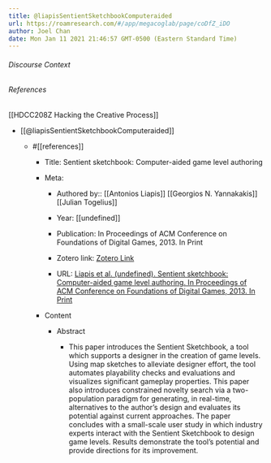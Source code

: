 ```yaml
---
title: @liapisSentientSketchbookComputeraided
url: https://roamresearch.com/#/app/megacoglab/page/coDfZ_iDO
author: Joel Chan
date: Mon Jan 11 2021 21:46:57 GMT-0500 (Eastern Standard Time)
---
```




###### Discourse Context



###### References

[[HDCC208Z Hacking the Creative Process]]

- [[@liapisSentientSketchbookComputeraided]]

    - #[[references]]

        - Title: Sentient sketchbook: Computer-aided game level authoring

        - Meta:

            - Authored by:: [[Antonios Liapis]] [[Georgios N. Yannakakis]] [[Julian Togelius]]

            - Year: [[undefined]]

            - Publication: In Proceedings of ACM Conference on Foundations of Digital Games, 2013. In Print

            - Zotero link: [Zotero Link](zotero://select/items/1_8ALN3LEE)

            - URL: [Liapis et al. (undefined). Sentient sketchbook: Computer-aided game level authoring. In Proceedings of ACM Conference on Foundations of Digital Games, 2013. In Print](undefined)

        - Content

            - Abstract

                - This paper introduces the Sentient Sketchbook, a tool which supports a designer in the creation of game levels. Using map sketches to alleviate designer effort, the tool automates playability checks and evaluations and visualizes significant gameplay properties. This paper also introduces constrained novelty search via a two-population paradigm for generating, in real-time, alternatives to the author’s design and evaluates its potential against current approaches. The paper concludes with a small-scale user study in which industry experts interact with the Sentient Sketchbook to design game levels. Results demonstrate the tool’s potential and provide directions for its improvement.
